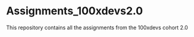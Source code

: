 # Assignments_100xdevs2.0
This repository contains all the assignments from the 100xdevs cohort 2.0
